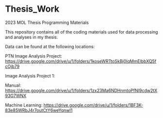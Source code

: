 # Thesis_Work
2023 MOL Thesis Programming Materials 

This repository contains all of the coding materials used for data processing and analyses in my thesis. 

Data can be found at the following locations: 

PTN Image Analysis Project: 
https://drive.google.com/drive/u/1/folders/1koseWRTtoSkBj0lqMmElbbXQ5fcOjb79 

Image Analysis Project 1: 

  Manual:
  https://drive.google.com/drive/u/1/folders/1zx23Ma6NDHnmtoPfNI9cdw2tX93G7WNX 
  
  Machine Learning: 
  https://drive.google.com/drive/u/1/folders/1BF3K-83e85WRbJ4r7outCtY6weYqnwl1
